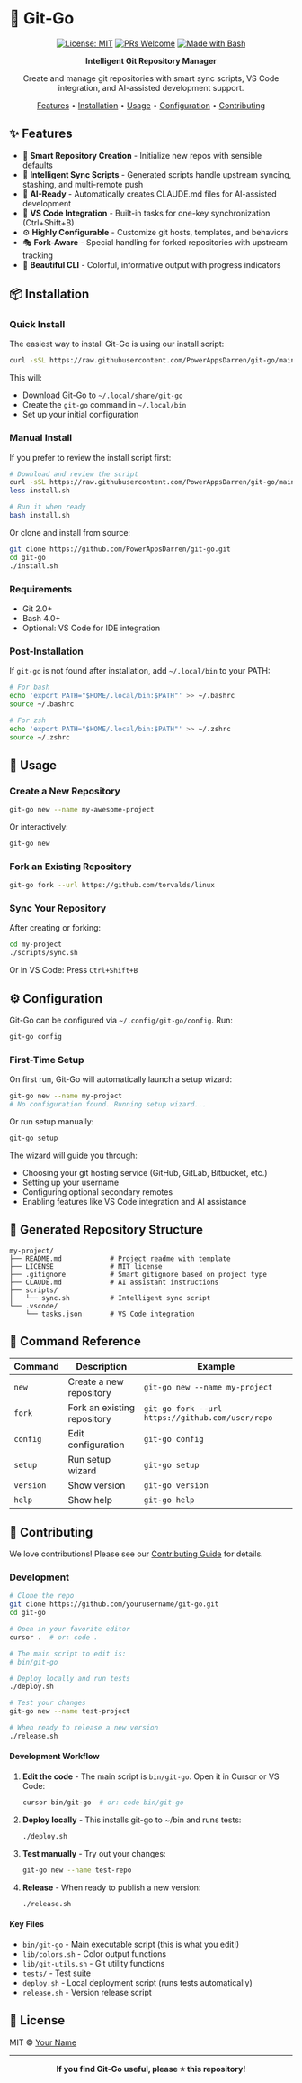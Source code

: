 # 🚀 Git-Go

<div align="center">

[![License: MIT](https://img.shields.io/badge/License-MIT-blue.svg)](https://opensource.org/licenses/MIT)
[![PRs Welcome](https://img.shields.io/badge/PRs-welcome-brightgreen.svg)](CONTRIBUTING.md)
[![Made with Bash](https://img.shields.io/badge/Made%20with-Bash-1f425f.svg)](https://www.gnu.org/software/bash/)

**Intelligent Git Repository Manager**

Create and manage git repositories with smart sync scripts, VS Code integration, and AI-assisted development support.

[Features](#features) • [Installation](#installation) • [Usage](#usage) • [Configuration](#configuration) • [Contributing](#contributing)

</div>

## ✨ Features

- 🎯 **Smart Repository Creation** - Initialize new repos with sensible defaults
- 🔄 **Intelligent Sync Scripts** - Generated scripts handle upstream syncing, stashing, and multi-remote push
- 📝 **AI-Ready** - Automatically creates CLAUDE.md files for AI-assisted development
- 🎨 **VS Code Integration** - Built-in tasks for one-key synchronization (Ctrl+Shift+B)
- ⚙️ **Highly Configurable** - Customize git hosts, templates, and behaviors
- 🎭 **Fork-Aware** - Special handling for forked repositories with upstream tracking
- 🌈 **Beautiful CLI** - Colorful, informative output with progress indicators

## 📦 Installation

### Quick Install

The easiest way to install Git-Go is using our install script:

```bash
curl -sSL https://raw.githubusercontent.com/PowerAppsDarren/git-go/main/install.sh | bash
```

This will:
- Download Git-Go to `~/.local/share/git-go`
- Create the `git-go` command in `~/.local/bin`
- Set up your initial configuration

### Manual Install

If you prefer to review the install script first:

```bash
# Download and review the script
curl -sSL https://raw.githubusercontent.com/PowerAppsDarren/git-go/main/install.sh -o install.sh
less install.sh

# Run it when ready
bash install.sh
```

Or clone and install from source:

```bash
git clone https://github.com/PowerAppsDarren/git-go.git
cd git-go
./install.sh
```

### Requirements

- Git 2.0+
- Bash 4.0+
- Optional: VS Code for IDE integration

### Post-Installation

If `git-go` is not found after installation, add `~/.local/bin` to your PATH:

```bash
# For bash
echo 'export PATH="$HOME/.local/bin:$PATH"' >> ~/.bashrc
source ~/.bashrc

# For zsh
echo 'export PATH="$HOME/.local/bin:$PATH"' >> ~/.zshrc
source ~/.zshrc
```

## 🚀 Usage

### Create a New Repository

```bash
git-go new --name my-awesome-project
```

Or interactively:
```bash
git-go new
```

### Fork an Existing Repository

```bash
git-go fork --url https://github.com/torvalds/linux
```

### Sync Your Repository

After creating or forking:
```bash
cd my-project
./scripts/sync.sh
```

Or in VS Code: Press `Ctrl+Shift+B`

## ⚙️ Configuration

Git-Go can be configured via `~/.config/git-go/config`. Run:

```bash
git-go config
```

### First-Time Setup

On first run, Git-Go will automatically launch a setup wizard:

```bash
git-go new --name my-project
# No configuration found. Running setup wizard...
```

Or run setup manually:

```bash
git-go setup
```

The wizard will guide you through:
- Choosing your git hosting service (GitHub, GitLab, Bitbucket, etc.)
- Setting up your username
- Configuring optional secondary remotes
- Enabling features like VS Code integration and AI assistance

## 📁 Generated Repository Structure

```
my-project/
├── README.md            # Project readme with template
├── LICENSE              # MIT license
├── .gitignore           # Smart gitignore based on project type
├── CLAUDE.md            # AI assistant instructions
├── scripts/
│   └── sync.sh          # Intelligent sync script
└── .vscode/
    └── tasks.json       # VS Code integration
```

## 🎯 Command Reference

| Command | Description | Example |
|---------|-------------|---------|
| `new` | Create a new repository | `git-go new --name my-project` |
| `fork` | Fork an existing repository | `git-go fork --url https://github.com/user/repo` |
| `config` | Edit configuration | `git-go config` |
| `setup` | Run setup wizard | `git-go setup` |
| `version` | Show version | `git-go version` |
| `help` | Show help | `git-go help` |

## 🤝 Contributing

We love contributions! Please see our [Contributing Guide](CONTRIBUTING.md) for details.

### Development

```bash
# Clone the repo
git clone https://github.com/yourusername/git-go.git
cd git-go

# Open in your favorite editor
cursor .  # or: code .

# The main script to edit is:
# bin/git-go

# Deploy locally and run tests
./deploy.sh

# Test your changes
git-go new --name test-project

# When ready to release a new version
./release.sh
```

#### Development Workflow

1. **Edit the code** - The main script is `bin/git-go`. Open it in Cursor or VS Code:
   ```bash
   cursor bin/git-go  # or: code bin/git-go
   ```

2. **Deploy locally** - This installs git-go to ~/bin and runs tests:
   ```bash
   ./deploy.sh
   ```

3. **Test manually** - Try out your changes:
   ```bash
   git-go new --name test-repo
   ```

4. **Release** - When ready to publish a new version:
   ```bash
   ./release.sh
   ```

#### Key Files

- `bin/git-go` - Main executable script (this is what you edit!)
- `lib/colors.sh` - Color output functions
- `lib/git-utils.sh` - Git utility functions
- `tests/` - Test suite
- `deploy.sh` - Local deployment script (runs tests automatically)
- `release.sh` - Version release script

## 📝 License

MIT © [Your Name](https://github.com/yourusername)

---

<div align="center">

**If you find Git-Go useful, please ⭐ this repository!**

</div>
